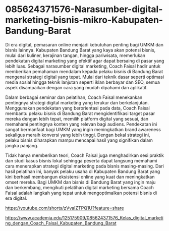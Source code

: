 # 085624371576-Narasumber-digital-marketing-bisnis-mikro-Kabupaten-Bandung-Barat
Di era digital, pemasaran online menjadi kebutuhan penting bagi UMKM dan bisnis lainnya. Kabupaten Bandung Barat yang kaya akan potensi bisnis, mulai dari kuliner, kerajinan tangan, hingga pariwisata, memerlukan pendekatan digital marketing yang efektif agar dapat bersaing di pasar yang lebih luas. Sebagai narasumber digital marketing, Coach Faisal hadir untuk memberikan pemahaman mendalam kepada pelaku bisnis di Bandung Barat mengenai strategi digital yang tepat. Mulai dari teknik dasar seperti optimasi media sosial hingga teknik lanjutan seperti iklan berbayar dan SEO, semua aspek disampaikan dengan cara yang mudah dipahami dan aplikatif.

Dalam berbagai seminar dan pelatihan, Coach Faisal menekankan pentingnya strategi digital marketing yang terukur dan berkelanjutan. Menggunakan pendekatan yang berorientasi pada data, Coach Faisal membantu pelaku bisnis di Bandung Barat mengidentifikasi target pasar mereka dengan lebih tepat, memilih platform digital yang sesuai, dan memahami pentingnya konten yang relevan bagi audiens. Pendekatan ini sangat bermanfaat bagi UMKM yang ingin meningkatkan brand awareness sekaligus meraih konversi yang lebih tinggi. Dengan bekal strategi ini, pelaku bisnis diharapkan mampu mencapai hasil yang signifikan dalam jangka panjang.

Tidak hanya memberikan teori, Coach Faisal juga menghadirkan sesi praktik dan studi kasus bisnis lokal sehingga peserta dapat langsung memahami cara menerapkan strategi digital marketing pada bisnis masing-masing. Dari hasil pelatihan ini, banyak pelaku usaha di Kabupaten Bandung Barat yang kini berhasil membangun eksistensi online yang kuat dan meningkatkan omset mereka. Bagi UMKM dan bisnis di Bandung Barat yang ingin maju dan berkembang, mengikuti pelatihan digital marketing bersama Coach Faisal adalah langkah yang tepat untuk mengoptimalkan potensi bisnis di era digital.

https://youtube.com/shorts/zVvaIZTPQ1U?feature=share

https://www.academia.edu/125175909/085624371576_Kelas_digital_marketing_dengan_Coach_Faisal_Kabupaten_Bandung_Barat
